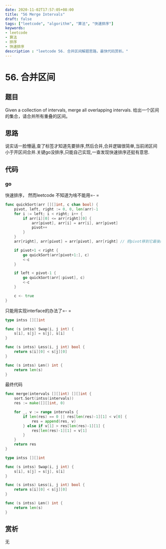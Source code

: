 ```yaml
---
date: 2020-11-02T17:57:05+08:00
title: "56 Merge Intervals"
draft: false
tags: ["leetcode", "algorithm", "算法", "快速排序"]
keywords:
- leetcode
- 算法
- 排序
- 快速排序
description : "leetcode 56. 合并区间解题思路，最快代码赏析。"
---
```


# 56. 合并区间

## 题目
Given a collection of intervals, merge all overlapping intervals.
给出一个区间的集合，请合并所有重叠的区间。

## 思路
说实话一脸懵逼,查了标签才知道先要排序,然后合并,合并逻辑很简单,当前闭区间小于开区间合并.关键go没排序,只能自己实现,一查发现快速排序还挺有意思.

## 代码
### go
快速排序， 然而leetcode 不知道为啥不能用=- =
```go
func quickSort(arr [][]int, c chan bool) {
	pivot, left, right := 0, 0, len(arr)-1
	for i := left; i < right; i++ {
		if arr[i][0] <= arr[right][0] {
			arr[pivot], arr[i] = arr[i], arr[pivot]
			pivot++
		}
	}
	arr[right], arr[pivot] = arr[pivot], arr[right] // 把pivot移到它最後的地方

	if pivot+1 < right {
		go quickSort(arr[pivot+1:], c)
		<-c
	}

	if left < pivot-1 {
		go quickSort(arr[:pivot], c)
		<-c
	}

	c <- true
}
```
只能用实现interface的办法了=- =
```go
type intss [][]int

func (s intss) Swap(i, j int) {
	s[i], s[j] = s[j], s[i]
}

func (s intss) Less(i, j int) bool {
	return s[i][0] < s[j][0]
}

func (s intss) Len() int {
	return len(s)
}

```

最终代码
```go
func merge(intervals [][]int) [][]int {
	sort.Sort(intss(intervals))
	res := make([][]int, 0)

	for _, v := range intervals {
		if len(res) == 0 || res[len(res)-1][1] < v[0] {
			res = append(res, v)
		} else if v[1] > res[len(res)-1][1] {
			res[len(res)-1][1] = v[1]
		}
	}
	return res
}

type intss [][]int

func (s intss) Swap(i, j int) {
	s[i], s[j] = s[j], s[i]
}

func (s intss) Less(i, j int) bool {
	return s[i][0] < s[j][0]
}

func (s intss) Len() int {
	return len(s)
}
```

## 赏析
无